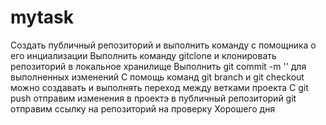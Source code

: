 # mytask
Создать публичный репозиторий и выполнить команду с помощника о его инциализации
Выполнить команду  gitclone и клонировать репозиторий в локальное хранилище
Выполнить git commit -m '' для выполненных изменений
С помощь команд  git branch и git checkout можно создавать и выполнять переход между ветками проекта
С git push  отправим изменения в проектэ в публичный репозиторий  git
отправим ссылку на репозиторий на проверку 
Хорошего дня

